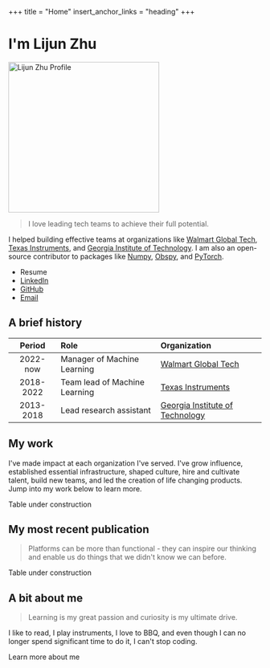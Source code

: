 +++
title = "Home"
insert_anchor_links = "heading"
+++

<!--Design inspired by "https://www.aarronwalter.com/"-->

# I'm Lijun Zhu

<img src="lijun.jpg" alt="Lijun Zhu Profile" width="300"/>

> I love leading tech teams to achieve their full potential. 

I helped building effective teams at organizations like [Walmart Global Tech](https://tech.walmart.com/content/walmart-global-tech/en_us.html), [Texas Instruments](https://www.ti.com/), and [Georgia Institute of Technology](https://www.gatech.edu/). 
I am also an open-source contributor to packages like [Numpy](https://numpy.org/), [Obspy](https://github.com/obspy/obspy), and [PyTorch](https://pytorch.org/).

- Resume
- [LinkedIn](https://www.linkedin.com/in/lijunzh/)
- [GitHub](https://github.com/lijunzh/)
- [Email](mailto:gatechzhu@gmail.com)

## A brief history
| Period    | Role                          | Organization                    |
| :-------: | :---------------------------- | :------------------------------ |
| 2022-now  | Manager of Machine Learning   | [Walmart Global Tech](https://tech.walmart.com/content/walmart-global-tech/en_us.html) |
| 2018-2022 | Team lead of Machine Learning | [Texas Instruments](https://www.ti.com/technologies/edge-ai.html) |
| 2013-2018 | Lead research assistant       | [Georgia Institute of Technology](https://cegp.ece.gatech.edu/) |

## My work
I've made impact at each organization I've served. I've grow influence,
established essential infrastructure, shaped culture, hire and cultivate
talent, build new teams, and led the creation of life changing products. Jump
into my work below to learn more.

Table under construction

## My most recent publication

> Platforms can be more than functional - they can inspire our thinking and
> enable us do things that we didn't know we can before.

Table under construction

## A bit about me

>Learning is my great passion and curiosity is my ultimate drive. 

I like to read, I play instruments, I love to BBQ, and even though I can no
longer spend significant time to do it, I can't stop coding. 

<!--Need to add a link-->
Learn more about me
